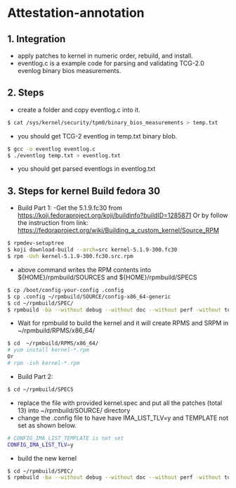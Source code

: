 # Attestation-annotation
## 1. Integration
- apply patches to kernel in numeric order, rebuild, and install.
- eventlog.c is a example code for parsing and validating TCG-2.0 evenlog
  binary bios measurements.
## 2. Steps
- create a folder and copy eventlog.c into it. 
```bash
$ cat /sys/kernel/security/tpm0/binary_bios_measurements > temp.txt 
```
- you should get TCG-2 eventlog in temp.txt binary blob.
```bash
$ gcc -o eventlog eventlog.c 
$ ./eventlog temp.txt > eventlog.txt
```
- you should get parsed eventlogs in eventlog.txt
## 3. Steps for kernel Build fedora 30
- Build Part 1: 
-Get the 5.1.9.fc30 from https://koji.fedoraproject.org/koji/buildinfo?buildID=1285871 
Or by follow the instruction from link: https://fedoraproject.org/wiki/Building_a_custom_kernel/Source_RPM 
```bash 
$ rpmdev-setuptree
$ koji download-build --arch=src kernel-5.1.9-300.fc30
$ rpm -Uvh kernel-5.1.9-300.fc30.src.rpm
```
- above command writes the RPM contents into ${HOME}/rpmbuild/SOURCES and ${HOME}/rpmbuild/SPECS
```bash
$ cp /boot/config-your-config .config
$ cp .config ~/rpmbuild/SOURCE/config-x86_64-generic
$ cd ~/rpmbuild/SPEC/ 
$ rpmbuild -ba --without debug --without doc --without perf -without tools --without debuginfo --without kdump --without bootwrapper --without cross_headers kernel.spec
```
- Wait for rpmbuild to build the kernel and it will create RPMS and SRPM in ~/rpmbuild/RPMS/x86_64/
```bash
$ cd  ~/rpmbuild/RPMS/x86_64/
# yum install kernel-*.rpm
Or 
# rpm -ivh kernel-*.rpm
```
- Build Part 2: 
```bash
$ cd ~/rpmbuild/SPECS
``` 
- replace the file with provided kernel.spec and put all the patches (total 13) into ~/rpmbuild/SOURCE/ directory 
- change the .config file to have have IMA_LIST_TLV=y and TEMPLATE not set as shown below.
```bash
# CONFIG_IMA_LIST_TEMPLATE is not set
CONFIG_IMA_LIST_TLV=y
```
- build the new kernel
```bash
$ cd ~/rpmbuild/SPEC/ 
$ rpmbuild -ba --without debug --without doc --without perf -without tools --without debuginfo --without kdump --without bootwrapper --without cross_headers kernel.spec
```
